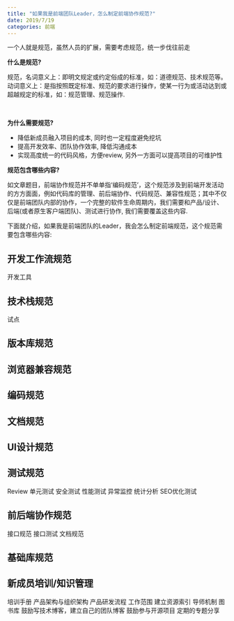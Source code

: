 ```yaml
---
title: "如果我是前端团队Leader，怎么制定前端协作规范?"
date: 2019/7/19
categories: 前端
---
```


一个人就是规范，虽然人员的扩展，需要考虑规范，统一步伐往前走

**什么是规范?**

规范，名词意义上：即明文规定或约定俗成的标准，如：道德规范、技术规范等。 动词意义上：是指按照既定标准、规范的要求进行操作，使某一行为或活动达到或超越规定的标准，如：规范管理、规范操作.

<br>

**为什么需要规范?**

- 降低新成员融入项目的成本, 同时也一定程度避免挖坑
- 提高开发效率、团队协作效率, 降低沟通成本
- 实现高度统一的代码风格，方便review, 另外一方面可以提高项目的可维护性

**规范包含哪些内容?**

如文章题目，前端协作规范并不单单指‘编码规范’，这个规范涉及到前端开发活动的方方面面，例如代码库的管理、前后端协作、代码规范、兼容性规范；其中不仅仅是前端团队内部的协作，一个完整的软件生命周期内，我们需要和产品/设计、后端(或者原生客户端团队)、测试进行协作, 我们需要覆盖这些内容.

下面就介绍，如果我是前端团队的Leader，我会怎么制定前端规范，这个规范需要包含哪些内容:

## 开发工作流规范
开发工具
## 技术栈规范
试点
## 版本库规范
## 浏览器兼容规范
## 编码规范
## 文档规范
## UI设计规范
## 测试规范
Review
单元测试
安全测试
性能测试
异常监控
统计分析
SEO优化测试
## 前后端协作规范
接口规范
  接口测试
文档规范
## 基础库规范

## 新成员培训/知识管理

培训手册
  产品架构与组织架构
  产品研发流程
  工作范围
  建立资源索引
  导师机制
图书库
鼓励写技术博客，建立自己的团队博客
鼓励参与开源项目
定期的专题分享